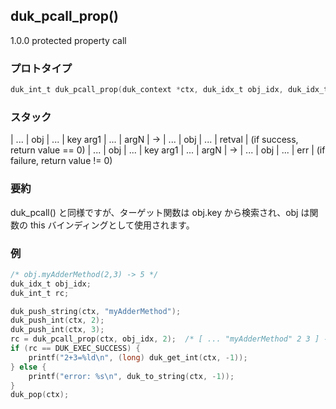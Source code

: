 ## duk_pcall_prop() 

1.0.0 protected property call

### プロトタイプ

```c
duk_int_t duk_pcall_prop(duk_context *ctx, duk_idx_t obj_idx, duk_idx_t nargs);
```

### スタック

| ... | obj | ... | key arg1 | ... | argN | -> | ... | obj | ... | retval | (if success, return value == 0)
| ... | obj | ... | key arg1 | ... | argN | -> | ... | obj | ... | err | (if failure, return value != 0)

### 要約

duk_pcall() と同様ですが、ターゲット関数は obj.key から検索され、obj は関数の this バインディングとして使用されます。


### 例

```c
/* obj.myAdderMethod(2,3) -> 5 */
duk_idx_t obj_idx;
duk_int_t rc;

duk_push_string(ctx, "myAdderMethod");
duk_push_int(ctx, 2);
duk_push_int(ctx, 3);
rc = duk_pcall_prop(ctx, obj_idx, 2);  /* [ ... "myAdderMethod" 2 3 ] -> [ ... 5 ] */
if (rc == DUK_EXEC_SUCCESS) {
    printf("2+3=%ld\n", (long) duk_get_int(ctx, -1));
} else {
    printf("error: %s\n", duk_to_string(ctx, -1));
}
duk_pop(ctx);
```